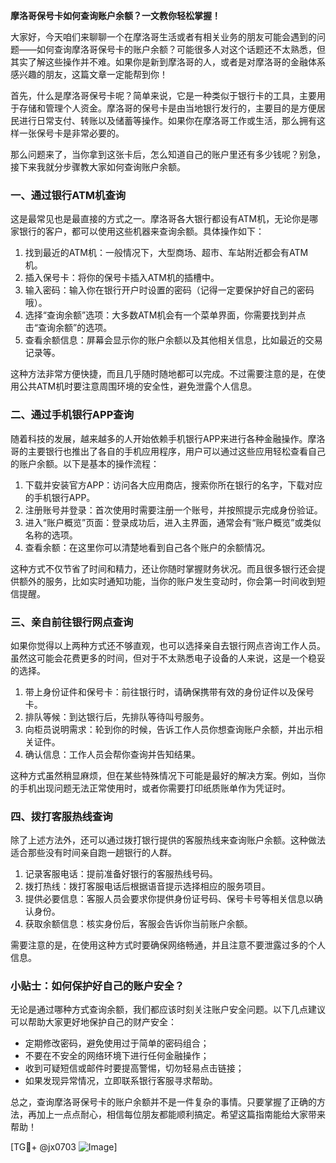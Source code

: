 **摩洛哥保号卡如何查询账户余额？一文教你轻松掌握！**

大家好，今天咱们来聊聊一个在摩洛哥生活或者有相关业务的朋友可能会遇到的问题——如何查询摩洛哥保号卡的账户余额？可能很多人对这个话题还不太熟悉，但其实了解这些操作并不难。如果你是新到摩洛哥的人，或者是对摩洛哥的金融体系感兴趣的朋友，这篇文章一定能帮到你！

首先，什么是摩洛哥保号卡呢？简单来说，它是一种类似于银行卡的工具，主要用于存储和管理个人资金。摩洛哥的保号卡是由当地银行发行的，主要目的是方便居民进行日常支付、转账以及储蓄等操作。如果你在摩洛哥工作或生活，那么拥有这样一张保号卡是非常必要的。

那么问题来了，当你拿到这张卡后，怎么知道自己的账户里还有多少钱呢？别急，接下来我就分步骤教大家如何查询账户余额。

### 一、通过银行ATM机查询

这是最常见也是最直接的方式之一。摩洛哥各大银行都设有ATM机，无论你是哪家银行的客户，都可以使用这些机器来查询余额。具体操作如下：

1. 找到最近的ATM机：一般情况下，大型商场、超市、车站附近都会有ATM机。
2. 插入保号卡：将你的保号卡插入ATM机的插槽中。
3. 输入密码：输入你在银行开户时设置的密码（记得一定要保护好自己的密码哦）。
4. 选择“查询余额”选项：大多数ATM机会有一个菜单界面，你需要找到并点击“查询余额”的选项。
5. 查看余额信息：屏幕会显示你的账户余额以及其他相关信息，比如最近的交易记录等。

这种方法非常方便快捷，而且几乎随时随地都可以完成。不过需要注意的是，在使用公共ATM机时要注意周围环境的安全性，避免泄露个人信息。

### 二、通过手机银行APP查询

随着科技的发展，越来越多的人开始依赖手机银行APP来进行各种金融操作。摩洛哥的主要银行也推出了各自的手机应用程序，用户可以通过这些应用轻松查看自己的账户余额。以下是基本的操作流程：

1. 下载并安装官方APP：访问各大应用商店，搜索你所在银行的名字，下载对应的手机银行APP。
2. 注册账号并登录：首次使用时需要注册一个账号，并按照提示完成身份验证。
3. 进入“账户概览”页面：登录成功后，进入主界面，通常会有“账户概览”或类似名称的选项。
4. 查看余额：在这里你可以清楚地看到自己各个账户的余额情况。

这种方式不仅节省了时间和精力，还让你随时掌握财务状况。而且很多银行还会提供额外的服务，比如实时通知功能，当你的账户发生变动时，你会第一时间收到短信提醒。

### 三、亲自前往银行网点查询

如果你觉得以上两种方式还不够直观，也可以选择亲自去银行网点咨询工作人员。虽然这可能会花费更多的时间，但对于不太熟悉电子设备的人来说，这是一个稳妥的选择。

1. 带上身份证件和保号卡：前往银行时，请确保携带有效的身份证件以及保号卡。
2. 排队等候：到达银行后，先排队等待叫号服务。
3. 向柜员说明需求：轮到你的时候，告诉工作人员你想查询账户余额，并出示相关证件。
4. 确认信息：工作人员会帮你查询并告知结果。

这种方式虽然稍显麻烦，但在某些特殊情况下可能是最好的解决方案。例如，当你的手机出现问题无法正常使用时，或者你需要打印纸质账单作为凭证时。

### 四、拨打客服热线查询

除了上述方法外，还可以通过拨打银行提供的客服热线来查询账户余额。这种做法适合那些没有时间亲自跑一趟银行的人群。

1. 记录客服电话：提前准备好银行的客服热线号码。
2. 拨打热线：拨打客服电话后根据语音提示选择相应的服务项目。
3. 提供必要信息：客服人员会要求你提供身份证号码、保号卡号等相关信息以确认身份。
4. 获取余额信息：核实身份后，客服会告诉你当前账户余额。

需要注意的是，在使用这种方式时要确保网络畅通，并且注意不要泄露过多的个人信息。

### 小贴士：如何保护好自己的账户安全？

无论是通过哪种方式查询余额，我们都应该时刻关注账户安全问题。以下几点建议可以帮助大家更好地保护自己的财产安全：

- 定期修改密码，避免使用过于简单的密码组合；
- 不要在不安全的网络环境下进行任何金融操作；
- 收到可疑短信或邮件时要提高警惕，切勿轻易点击链接；
- 如果发现异常情况，立即联系银行客服寻求帮助。

总之，查询摩洛哥保号卡的账户余额并不是一件复杂的事情。只要掌握了正确的方法，再加上一点点耐心，相信每位朋友都能顺利搞定。希望这篇指南能给大家带来帮助！

[TG💪+ @jx0703 ![Image](https://github.com/user-attachments/assets/dbca1d08-cadb-493c-b0ec-ad6f7a83f270)]